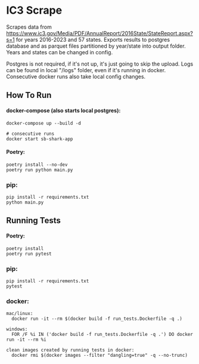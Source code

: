 # IC3 Scrape

Scrapes data from https://www.ic3.gov/Media/PDF/AnnualReport/2016State/StateReport.aspx?s=1 for years 2016-2023 and 57 states.
Exports results to postgres database and as parquet files partitioned by year/state into output folder.   
Years and states can be changed in config.

Postgres is not required, if it's not up, it's just going to skip the upload.
Logs can be found in local "/logs" folder, even if it's running in docker.   
Consecutive docker runs also take local config changes.

## How To Run
#### docker-compose (also starts local postgres):
```
docker-compose up --build -d

# consecutive runs
docker start sb-shark-app
```

#### Poetry:
```
poetry install --no-dev
poetry run python main.py
```

### pip:
```
pip install -r requirements.txt
python main.py 
```


## Running Tests
#### Poetry:
```
poetry install
poetry run pytest
```

### pip:
```
pip install -r requirements.txt
pytest
```

### docker:
```
mac/linux:
  docker run -it --rm $(docker build -f run_tests.Dockerfile -q .)

windows:
  FOR /F %i IN ('docker build -f run_tests.Dockerfile -q .') DO docker run -it --rm %i

clean images created by running tests in docker:
  docker rmi $(docker images --filter "dangling=true" -q --no-trunc)
```


 
